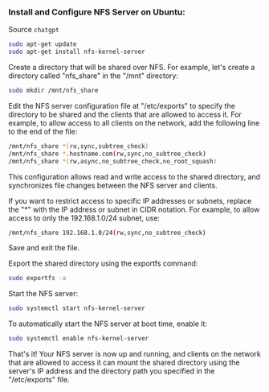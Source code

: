 ### Install and Configure NFS Server on Ubuntu:

Source `chatgpt`

```bash
sudo apt-get update
sudo apt-get install nfs-kernel-server
```

Create a directory that will be shared over NFS. For example, let's create a directory called "nfs_share" in the "/mnt" directory:

```bash
sudo mkdir /mnt/nfs_share
```

Edit the NFS server configuration file at "/etc/exports" to specify the directory to be shared and the clients that are allowed to access it. For example, to allow access to all clients on the network, add the following line to the end of the file:

```bash
/mnt/nfs_share *(ro,sync,subtree_check)
/mnt/nfs_share *.hostname.com(rw,sync,no_subtree_check)
/mnt/nfs_share *(rw,async,no_subtree_check,no_root_squash)
```

This configuration allows read and write access to the shared directory, and synchronizes file changes between the NFS server and clients.

If you want to restrict access to specific IP addresses or subnets, replace the "*" with the IP address or subnet in CIDR notation. For example, to allow access to only the 192.168.1.0/24 subnet, use:

```bash
/mnt/nfs_share 192.168.1.0/24(rw,sync,no_subtree_check)
```

Save and exit the file.

Export the shared directory using the exportfs command:

```bash
sudo exportfs -a
```

Start the NFS server:

```bash
sudo systemctl start nfs-kernel-server
```

To automatically start the NFS server at boot time, enable it:

```bash
sudo systemctl enable nfs-kernel-server
```

That's it! Your NFS server is now up and running, and clients on the network that are allowed to access it can mount the shared directory using the server's IP address and the directory path you specified in the "/etc/exports" file.